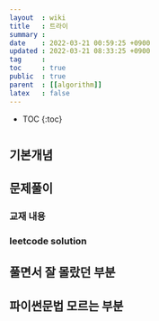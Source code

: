 ```yaml
---
layout  : wiki
title   : 트라이
summary : 
date    : 2022-03-21 00:59:25 +0900
updated : 2022-03-21 08:33:25 +0900
tag     : 
toc     : true
public  : true
parent  : [[algorithm]]    
latex   : false
---
```

* TOC
{:toc}

# 
## 기본개념 

## 문제풀이  
### 교재 내용

### leetcode solution

## 풀면서 잘 몰랐던 부분 

## 파이썬문법 모르는 부분 

